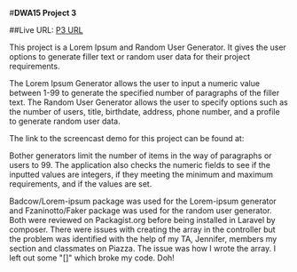 #**DWA15 Project 3**

##Live URL: [P3 URL](http://p3.medsages.net)

This project is a Lorem Ipsum and Random User Generator. It gives the user options to
generate filler text or random user data for their project requirements.

The Lorem Ipsum Generator allows the user to input a numeric value between 1-99 to generate
the specified number of paragraphs of the filler text. The Random User Generator allows the user
to specify options such as the number of users, title, birthdate, address, phone number, and a
profile to generate random user data.

The link to the screencast demo for this project can be found at:

Bother generators limit the number of items in the way of paragraphs or users to 99. The
application also checks the numeric fields to see if the inputted values are integers, if they
meeting the minimum and maximum requirements, and if the values are set.

Badcow/Lorem-ipsum package was used for the Lorem-ipsum generator and Fzaninotto/Faker package was used
for the random user generator. Both were reviewed on Packagist.org before being installed in Laravel by
composer. There were issues with creating the array in the controller but the problem was identified with
the help of my TA, Jennifer, members my section and classmates on Piazza. The issue was how I wrote
the array.  I left out some "[]" which broke my code. Doh!
